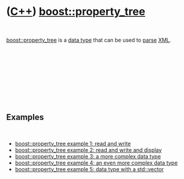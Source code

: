
 

 

 

 

 

([C++](Cpp.md)) [boost::property\_tree](CppProperty_tree.md)
==============================================================

 

[boost::property\_tree](CppProperty_tree.md) is a [data
type](CppDataType.md) that can be used to [parse](CppParse.md)
[XML](CppXml.md).

 

 

 

 

 

Examples
--------

 

-   [boost::property\_tree example 1: read and
    write](CppProperty_treeExample1.md)
-   [boost::property\_tree example 2: read and write and
    display](CppProperty_treeExample2.md)
-   [boost::property\_tree example 3: a more complex data
    type](CppProperty_treeExample3.md)
-   [boost::property\_tree example 4: an even more complex data
    type](CppProperty_treeExample4.md)
-   [boost::property\_tree example 5: data type with a
    std::vector](CppProperty_treeExample5.md)

 

 

 

 

 

 

